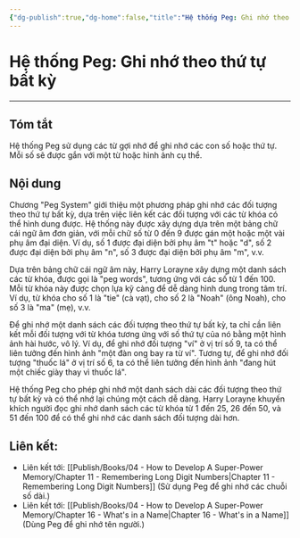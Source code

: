 ```yaml
---
{"dg-publish":true,"dg-home":false,"title":"Hệ thống Peg: Ghi nhớ theo thứ tự bất kỳ","date":"2024-08-31","tags":["#books","#memory","#How_to_Develop_A_Super_Power_Memory"],"Chương":"Chương5","dg-path":"Books/04 - How to Develop A Super-Power Memory/Peg System.md","permalink":"/books/04-how-to-develop-a-super-power-memory/peg-system/","dgPassFrontmatter":true,"updated":"2025-01-31T00:29:20.449+07:00"}
---
```


# Hệ thống Peg: Ghi nhớ theo thứ tự bất kỳ
---
## Tóm tắt
 Hệ thống Peg sử dụng các từ gợi nhớ để ghi nhớ các con số hoặc thứ tự. Mỗi số sẽ được gắn với một từ hoặc hình ảnh cụ thể.

## Nội dung
Chương "Peg System" giới thiệu một phương pháp ghi nhớ các đối tượng theo thứ tự bất kỳ, dựa trên việc liên kết các đối tượng với các từ khóa có thể hình dung được. Hệ thống này được xây dựng dựa trên một bảng chữ cái ngữ âm đơn giản, với mỗi chữ số từ 0 đến 9 được gán một hoặc một vài phụ âm đại diện. Ví dụ, số 1 được đại diện bởi phụ âm "t" hoặc "d", số 2 được đại diện bởi phụ âm "n", số 3 được đại diện bởi phụ âm "m", v.v.

Dựa trên bảng chữ cái ngữ âm này, Harry Lorayne xây dựng một danh sách các từ khóa, được gọi là "peg words", tương ứng với các số từ 1 đến 100. Mỗi từ khóa này được chọn lựa kỹ càng để dễ dàng hình dung trong tâm trí. Ví dụ, từ khóa cho số 1 là "tie" (cà vạt), cho số 2 là "Noah" (ông Noah), cho số 3 là "ma" (mẹ), v.v.

Để ghi nhớ một danh sách các đối tượng theo thứ tự bất kỳ, ta chỉ cần liên kết mỗi đối tượng với từ khóa tương ứng với số thứ tự của nó bằng một hình ảnh hài hước, vô lý. Ví dụ, để ghi nhớ đối tượng "ví" ở vị trí số 9, ta có thể liên tưởng đến hình ảnh "một đàn ong bay ra từ ví". Tương tự, để ghi nhớ đối tượng "thuốc lá" ở vị trí số 6, ta có thể liên tưởng đến hình ảnh "đang hút một chiếc giày thay vì thuốc lá".

Hệ thống Peg cho phép ghi nhớ một danh sách dài các đối tượng theo thứ tự bất kỳ và có thể nhớ lại chúng một cách dễ dàng. Harry Lorayne khuyến khích người đọc ghi nhớ danh sách các từ khóa từ 1 đến 25, 26 đến 50, và 51 đến 100 để có thể ghi nhớ các danh sách đối tượng dài hơn.

## **Liên kết**:
- Liên kết tới: [[Publish/Books/04 - How to Develop A Super-Power Memory/Chapter 11 - Remembering Long Digit Numbers\|Chapter 11 - Remembering Long Digit Numbers]] (Sử dụng Peg để ghi nhớ các chuỗi số dài.)
- Liên kết tới: [[Publish/Books/04 - How to Develop A Super-Power Memory/Chapter 16 - What's in a Name\|Chapter 16 - What's in a Name]] (Dùng Peg để ghi nhớ tên người.)
